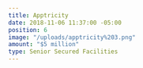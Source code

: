 ```yaml
---
title: Apptricity
date: 2018-11-06 11:37:00 -05:00
position: 6
image: "/uploads/apptricity%203.png"
amount: "$5 million"
type: Senior Secured Facilities
---
```


